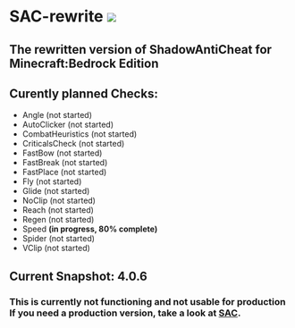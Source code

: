 # SAC-rewrite [![](https://img.shields.io/github/license/DarkWav/SAC-rewrite.svg?label=License)](https://github.com/DarkWav/SAC-rewrite/blob/master/LICENSE)
## The rewritten version of ShadowAntiCheat for Minecraft:Bedrock Edition

## Curently planned Checks:
- Angle (not started)
- AutoClicker (not started)
- CombatHeuristics (not started)
- CriticalsCheck (not started)
- FastBow (not started)
- FastBreak (not started)
- FastPlace (not started)
- Fly (not started)
- Glide (not started)
- NoClip (not started)
- Reach (not started)
- Regen (not started)
- Speed <b>(in progress, 80% complete)</b>
- Spider (not started)
- VClip (not started)

## Current Snapshot: 4.0.6
### This is currently not functioning and not usable for production<br>If you need a production version, take a look at [SAC](https://github.com/DarkWav/SAC).
